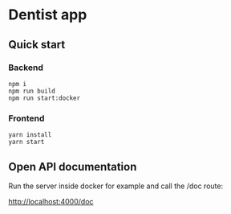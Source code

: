 # Dentist app

## Quick start
### Backend
    
    npm i
    npm run build
    npm run start:docker
    
### Frontend

    yarn install
    yarn start



## Open API documentation

Run the server inside docker for example and call the /doc route:

[http://localhost:4000/doc](http://localhost:4000/doc)

